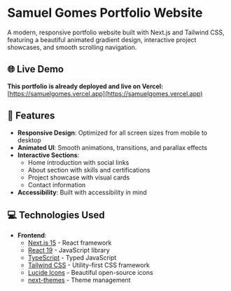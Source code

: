 # Samuel Gomes Portfolio Website

A modern, responsive portfolio website built with Next.js and Tailwind CSS, featuring a beautiful animated gradient design, interactive project showcases, and smooth scrolling navigation.



## 🌐 Live Demo
**This portfolio is already deployed and live on Vercel:** [https://samuelgomes.vercel.app](https://samuelgomes.vercel.app)

## 🚀 Features

- **Responsive Design**: Optimized for all screen sizes from mobile to desktop
- **Animated UI**: Smooth animations, transitions, and parallax effects
- **Interactive Sections**: 
  - Home introduction with social links
  - About section with skills and certifications
  - Project showcase with visual cards
  - Contact information
- **Accessibility**: Built with accessibility in mind

## 💻 Technologies Used

- **Frontend**:
  - [Next.js 15](https://nextjs.org/) - React framework
  - [React 19](https://reactjs.org/) - JavaScript library
  - [TypeScript](https://www.typescriptlang.org/) - Typed JavaScript
  - [Tailwind CSS](https://tailwindcss.com/) - Utility-first CSS framework
  - [Lucide Icons](https://lucide.dev/) - Beautiful open-source icons
  - [next-themes](https://github.com/pacocoursey/next-themes) - Theme management


